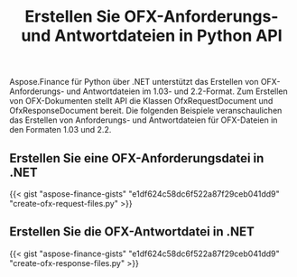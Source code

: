 ﻿---
title: Erstellen Sie OFX-Anforderungs- und Antwortdateien in Python API
linktitle: Erstellen Sie OFX-Anforderungs- und Antwortdateien
type: docs
weight: 10
url: /de/python-net/create-ofx-request-and-response-files/
keywords: OFX 2.2, OFX Request, OFX Response, Create OFX Request in Python, Create OFX Response in Python
description: Python Finance Bibliothek API unterstützt das Erstellen von OFX (Open Financial Exchange) Anforderungs- und Antwortdateien im 1.03- und 2.2-Format.
---
Aspose.Finance für Python über .NET unterstützt das Erstellen von OFX-Anforderungs- und Antwortdateien im 1.03- und 2.2-Format. Zum Erstellen von OFX-Dokumenten stellt API die Klassen OfxRequestDocument und OfxResponseDocument bereit. Die folgenden Beispiele veranschaulichen das Erstellen von Anforderungs- und Antwortdateien für OFX-Dateien in den Formaten 1.03 und 2.2.
## **Erstellen Sie eine OFX-Anforderungsdatei in .NET**
{{< gist "aspose-finance-gists" "e1df624c58dc6f522a87f29ceb041dd9" "create-ofx-request-files.py" >}}
## **Erstellen Sie die OFX-Antwortdatei in .NET**
{{< gist "aspose-finance-gists" "e1df624c58dc6f522a87f29ceb041dd9" "create-ofx-response-files.py" >}}
